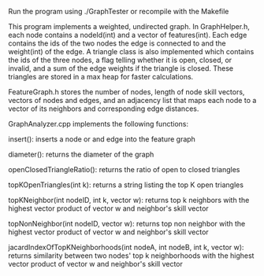 Run the program using ./GraphTester or recompile with the Makefile

This program implements a weighted, undirected graph. In GraphHelper.h, each node contains a nodeId(int) and a vector of features(int). Each edge
contains the ids of the two nodes the edge is connected to and the weight(int) of the edge. A triangle class is also implemented
which contains the ids of the three nodes, a flag telling whether it is open, closed, or invalid, and a sum of the edge weights if
the triangle is closed. These triangles are stored in a max heap for faster calculations.

FeatureGraph.h stores the number of nodes, length of node skill vectors, vectors of nodes and edges, and an adjacency list that maps
each node to a vector of its neighbors and corresponding edge distances.

GraphAnalyzer.cpp implements the following functions:

insert(): inserts a node or and edge into the feature graph
  
diameter(): returns the diameter of the graph
  
openClosedTriangleRatio(): returns the ratio of open to closed triangles
  
topKOpenTriangles(int k): returns a string listing the top K open triangles
  
topKNeighbor(int nodeID, int k, vector<float> w): returns top k neighbors with the highest vector product of vector w and neighbor's skill vector
  
topNonNeighbor(int nodeID, vector<float> w): returns top non neighbor with the highest vector product of vector w and neighbor's skill vector
  
jacardIndexOfTopKNeighborhoods(int nodeA, int nodeB, int k, vector<float> w): returns similarity between two nodes' top k neighborhoods with the highest vector product of vector w and neighbor's skill vector

